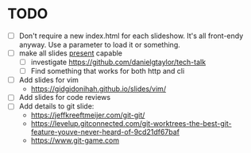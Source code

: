 # TODO
- [ ] Don't require a new index.html for each slideshow. It's all front-endy anyway. Use a parameter to load it or something.
- [ ] make all slides [present](https://github.com/vinayak-mehta/present) capable
  - [ ] investigate https://github.com/danielgtaylor/tech-talk
  - [ ] Find something that works for both http and cli
- [ ] Add slides for vim
  * https://gidgidonihah.github.io/slides/vim/
- [ ] Add slides for code reviews
- [ ] Add details to git slide:
  * https://jeffkreeftmeijer.com/git-git/
  * https://levelup.gitconnected.com/git-worktrees-the-best-git-feature-youve-never-heard-of-9cd21df67baf
  * https://www.git-game.com
